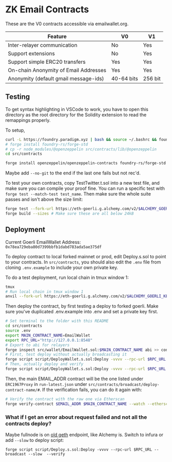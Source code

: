 # ZK Email Contracts

These are the V0 contracts accessible via emailwallet.org.

Feature | V0 | V1
---|---|---
Inter-relayer communication | No | Yes
Support extensions | No | Yes
Support simple ERC20 transfers | Yes | Yes
On-chain Anonymity of Email Addresses | Yes | Yes
Anonymity (default gmail message-ids) | 40-64 bits | 256 bit

## Testing

To get syntax highlighting in VSCode to work, you have to open this directory as the root directory for the Solidity extension to read the remappings properly.

To setup,

```bash
curl -L https://foundry.paradigm.xyz | bash && source ~/.bashrc && foundryup
# forge install foundry-rs/forge-std
# cp -r node_modules/@openzeppelin src/contracts/lib/@openzeppelin
cd src/contracts

forge install openzeppelin/openzeppelin-contracts foundry-rs/forge-std openzeppelin/openzeppelin-contracts-upgradeable dapphub/ds-test --no-commit
```

Maybe add `--no-git` to the end if the last one fails but not rec'd.

To test your own contracts, copy TestTwitter.t.sol into a new test file, and make sure you can compile your proof fine. You can run a specific test with `forge test --match-test test_name`. Then make sure the whole suite passes and isn't above the size limit:

```bash
forge test --fork-url https://eth-goerli.g.alchemy.com/v2/$ALCHEMY_GOERLI_KEY
forge build --sizes # Make sure these are all below 24kB
```

## Deployment

Current Goerli EmailWallet Address: `0x78ea729eba80d7399bbfb1dabd783ada5ae375df`

To deploy contract to local forked mainnet or prod, edit Deploy.s.sol to point to your contracts. In `src/contracts`, you should also edit the `.env` file from cloning `.env.example` to include your own private key.

To do a test deployment, run local chain in tmux window 1:

```bash
tmux
# Run local chain in tmux window 1
anvil --fork-url https://eth-goerli.g.alchemy.com/v2/$ALCHEMY_GOERLI_KEY --port 8548
```

Then deploy the contract, by first testing a deploy to forked goerli. Make sure you've duplicated .env.example into .env and set a private key first.

```bash
# Set terminal to the folder with this README
cd src/contracts
source .env
export MAIN_CONTRACT_NAME=EmailWallet
export RPC_URL="http://127.0.0.1:8548"
# Export to abi for relayers
forge inspect src/wallet/EmailWallet.sol:$MAIN_CONTRACT_NAME abi >> contract.abi
# First, test deploy without actually broadcasting it
forge script script/DeployWallet.s.sol:Deploy -vvvv --rpc-url $RPC_URL
# Then, actually deploy and verify
forge script script/DeployWallet.s.sol:Deploy -vvvv --rpc-url $RPC_URL --broadcast --slow --verify
```

Then, the main EMAIL_ADDR contract will be the one listed under `ERC1967Proxy` in `run-latest.json` under `src/contracts/broadcast/deploy-contract-name/#`. If the verification fails, you can do it again with:

```bash
# Verify the contract with the raw one via Etherscan
forge verify-contract $EMAIL_ADDR $MAIN_CONTRACT_NAME --watch --etherscan-api-key $GOERLI_ETHERSCAN_API_KEY
```

### What if I get an error about request failed and not all the contracts deploy?

Maybe fullnode is on [old geth](https://github.com/ethereum/go-ethereum/issues/26890) endpoint, like Alchemy is. Switch to infura or add `--slow` to deploy script:

```
forge script script/Deploy.s.sol:Deploy -vvvv --rpc-url $RPC_URL --broadcast --slow  --verify
```